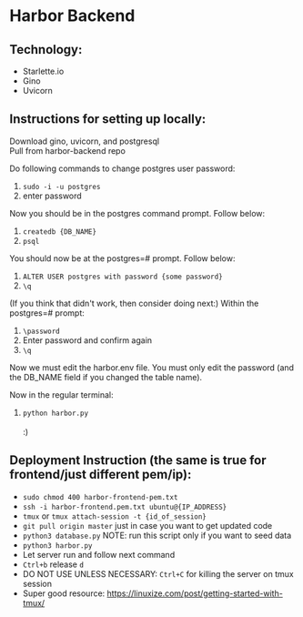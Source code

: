 # Harbor Backend

## Technology:
- Starlette.io
- Gino
- Uvicorn

## Instructions for setting up locally:
Download gino, uvicorn, and postgresql <br/>
Pull from harbor-backend repo

Do following commands to change postgres user password:
1. `sudo -i -u postgres`
2. enter password

Now you should be in the postgres command prompt. Follow below:
1. `createdb {DB_NAME}`
1. `psql`

You should now be at the postgres=# prompt. Follow below:
1. `ALTER USER postgres with password {some password}`
2. `\q`

(If you think that didn't work, then consider doing next:)
Within the postgres=# prompt:
1. `\password`
2. Enter password and confirm again
3. `\q`

Now we must edit the harbor.env file. You must only edit the password (and the
DB_NAME field if you changed the table name).

Now in the regular terminal:
1. `python harbor.py`
<br/><br/>
:)

## Deployment Instruction (the same is true for frontend/just different pem/ip):
- `sudo chmod 400 harbor-frontend-pem.txt`
- `ssh -i harbor-frontend.pem.txt ubuntu@{IP_ADDRESS}`
- `tmux` or `tmux attach-session -t {id_of_session}`
- `git pull origin master` just in case you want to get updated code
- `python3 database.py` NOTE: run this script only if you want to seed data
- `python3 harbor.py`
- Let server run and follow next command
- `Ctrl+b` release `d`
- DO NOT USE UNLESS NECESSARY: `Ctrl+C` for killing the server on tmux session
- Super good resource: https://linuxize.com/post/getting-started-with-tmux/
